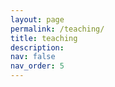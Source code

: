 ```yaml
---
layout: page
permalink: /teaching/
title: teaching
description:
nav: false
nav_order: 5
---
```

<!--
For now, this page is assumed to be a static description of your courses. You can convert it to a collection similar to `_projects/` so that you can have a dedicated page for each course.

Organize your courses by years, topics, or universities, however you like!
-->
